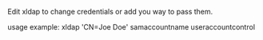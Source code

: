 Edit xldap to change credentials or add you way to pass them.

usage example: xldap 'CN=Joe Doe' samaccountname useraccountcontrol
